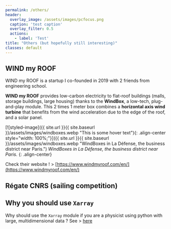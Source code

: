 ```yaml
---
permalink: /others/
header:
  overlay_image: /assets/images/pcfocus.png
  caption: 'test caption'
  overlay_filter: 0.5
  actions:
    - label: 'Test' 
title: "Others (but hopefully still interesting)"
classes: default
---
```


## WIND my ROOF

WIND my ROOF is a startup I co-founded in 2019 with 2 friends from engineering school. 

**WIND my ROOF** provides low-carbon electricity to flat-roof buildings (malls, storage buildings, large housing) thanks to the **WindBox**, a low-tech, plug-and-play module. This 2 times 1 meter box combines a **horizontal axis wind turbine** that benefits from the wind acceleration due to the edge of the roof, and a solar panel. 

[![styled-image]({{ site.url }}{{ site.baseurl }}/assets/images/windboxes.webp "This is some hover text"){: .align-center style="width: 100%;"}]({{ site.url }}{{ site.baseurl }}/assets/images/windboxes.webp "WindBoxes in La Défense, the business district near Paris.")
*WindBoxes in La Défense, the business district near Paris.*
{: .align-center}

Check their website ! > [https://www.windmyroof.com/en/](https://www.windmyroof.com/en/)

## Régate CNRS (sailing competition)

## Why you should use ```Xarray```
Why should use the ```Xarray``` module if you are a physicist using python with large, multidimensional data ? See > [here](https://docs.xarray.dev/en/stable/getting-started-guide/why-xarray.html) 


